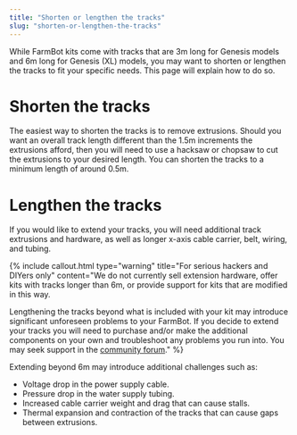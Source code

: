 ```yaml
---
title: "Shorten or lengthen the tracks"
slug: "shorten-or-lengthen-the-tracks"
---
```


While FarmBot kits come with tracks that are 3m long for Genesis models and 6m long for Genesis (XL) models, you may want to shorten or lengthen the tracks to fit your specific needs. This page will explain how to do so.

# Shorten the tracks

The easiest way to shorten the tracks is to remove extrusions. Should you want an overall track length different than the 1.5m increments the extrusions afford, then you will need to use a hacksaw or chopsaw to cut the extrusions to your desired length. You can shorten the tracks to a minimum length of around 0.5m.

# Lengthen the tracks

If you would like to extend your tracks, you will need additional track extrusions and hardware, as well as longer x-axis cable carrier, belt, wiring, and tubing.

{%
include callout.html
type="warning"
title="For serious hackers and DIYers only"
content="We do not currently sell extension hardware, offer kits with tracks longer than 6m, or provide support for kits that are modified in this way.

Lengthening the tracks beyond what is included with your kit may introduce significant unforeseen problems to your FarmBot. If you decide to extend your tracks you will need to purchase and/or make the additional components on your own and troubleshoot any problems you run into. You may seek support in the [community forum](http://forum.farmbot.org)."
%}

Extending beyond 6m may introduce additional challenges such as:

* Voltage drop in the power supply cable.
* Pressure drop in the water supply tubing.
* Increased cable carrier weight and drag that can cause stalls.
* Thermal expansion and contraction of the tracks that can cause gaps between extrusions.
